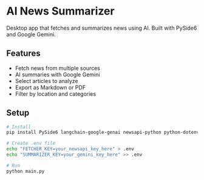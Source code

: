 # AI News Summarizer

Desktop app that fetches and summarizes news using AI. Built with PySide6 and Google Gemini.

## Features

- Fetch news from multiple sources
- AI summaries with Google Gemini  
- Select articles to analyze
- Export as Markdown or PDF
- Filter by location and categories

## Setup

```bash
# Install
pip install PySide6 langchain-google-genai newsapi-python python-dotenv

# Create .env file
echo "FETCHER_KEY=your_newsapi_key_here" > .env
echo "SUMMARIZER_KEY=your_gemini_key_here" >> .env

# Run
python main.py